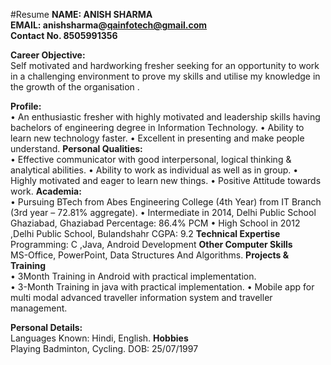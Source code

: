 #Resume
**NAME: ANISH SHARMA**</br>
**EMAIL: anishsharma@qainfotech@gmail.com** </br>
**Contact No. 8505991356**</br>

**Career Objective:**</br>
Self motivated and hardworking fresher seeking for an opportunity to work in a challenging environment to prove my skills and utilise my knowledge in the growth  of the organisation .</br>

**Profile:**</br>
•	An enthusiastic fresher with highly motivated and leadership skills having bachelors of engineering degree in Information Technology.
•	Ability to learn new  technology faster.
•	Excellent in presenting and make people understand.
**Personal Qualities:**</br>
•	Effective communicator with good interpersonal, logical thinking & analytical abilities.
•	Ability to work as individual as well as in group.
•	Highly motivated and eager to learn new things.
•	Positive Attitude towards work.
**Academia:**</br>
•	Pursuing  BTech from Abes Engineering College (4th Year) from IT Branch  (3rd year – 72.81% aggregate).
•	Intermediate in 2014, Delhi Public School Ghaziabad, Ghaziabad Percentage: 86.4% PCM
•	High School  in 2012 ,Delhi Public School, Bulandshahr CGPA: 9.2 
**Technical Expertise**</br>
Programming: C ,Java, Android Development                                                                                               **Other Computer Skills**</br>
MS-Office, PowerPoint, Data Structures And Algorithms. 
**Projects & Training**</br>
•	3Month Training in Android with practical implementation.  
•	3-Month Training in java with practical implementation.
•	Mobile app for multi modal advanced traveller information system and traveller management.

**Personal Details:**</br>
Languages Known: Hindi, English.
**Hobbies**</br> 
Playing Badminton, Cycling.
DOB: 25/07/1997</br>
                                    
